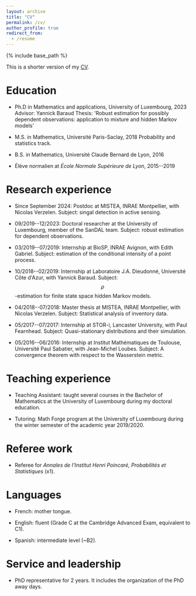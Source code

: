 ```yaml
---
layout: archive
title: "CV"
permalink: /cv/
author_profile: true
redirect_from:
  - /resume
---
```


{% include base_path %}

This is a shorter version of my [CV](/files/CV_LECESTRE.pdf).

Education
=====

* Ph.D in Mathematics and applications, University of Luxembourg, 2023
  Advisor: Yannick Baraud
  Thesis: 'Robust estimation for possibly dependent observations: application to mixture and hidden Markov models'
  
* M.S. in Mathematics, Université Paris-Saclay, 2018
  Probability and statistics track.
  
* B.S. in Mathematics, Université Claude Bernard de Lyon, 2016
  
* Élève normalien at *École Normale Supérieure de Lyon*, 2015--2019

Research experience
=====

* Since September 2024: Postdoc at MISTEA, INRAE Montpellier, with Nicolas Verzelen.
  Subject: singal detection in active sensing.
  
* 09/2019--12/2023: Doctoral researcher at the University of Luxembourg, member of the SanDAL team.
  Subject: robust estimation for dependent observations.
  
* 03/2019--07/2019: Internship at BioSP, INRAE Avignon, with Edith Gabriel.
  Subject: estimation of the conditional intensity of a point process.
  
* 10/2018--02/2019: Internship at Laboratoire J.A. Dieudonné, Université Côte d'Azur, with Yannick Baraud.
  Subject: $$\rho$$-estimation for finite state space hidden Markov models.
  
* 04/2018--07/2018: Master thesis at MISTEA, INRAE Montpellier, with Nicolas Verzelen.
  Subject: Statistical analysis of inventory data.
  
* 05/2017--07/2017: Internship at STOR-i, Lancaster University, with Paul Fearnhead.
  Subject: Quasi-stationary distributions and their simulation.
  
* 05/2016--06/2016: Internship at Institut Mathématiques de Toulouse, Université Paul Sabatier, with Jean-Michel Loubes.
  Subject: A convergence theorem with respect to the Wasserstein metric.

Teaching experience
=====

* Teaching Assistant: taught several courses in the Bachelor of Mathematics at the University of Luxembourg during my doctoral education.
  
* Tutoring: Math Forge program at the University of Luxembourg during the winter semester of the academic year 2019/2020.

Referee work
=====

* Referee for *Annales de l'Institut Henri Poincaré, Probabilités et Statistiques* (x1).
  
Languages
=====

* French: mother tongue.

* English: fluent (Grade C at the Cambridge Advanced Exam, equivalent to C1).

* Spanish: intermediate level (~B2).

Service and leadership
=====

* PhD representative for 2 years.
  It includes the organization of the PhD away days.
